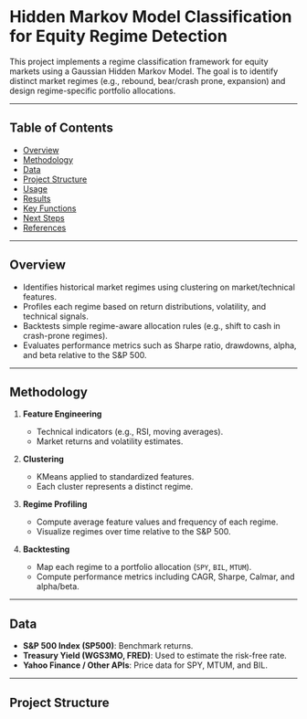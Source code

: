 # Hidden Markov Model Classification for Equity Regime Detection
This project implements a regime classification framework for equity markets using a Gaussian Hidden Markov Model.
The goal is to identify distinct market regimes (e.g., rebound, bear/crash prone, expansion) and design regime-specific portfolio allocations.


---

## Table of Contents
- [Overview](#overview)
- [Methodology](#methodology)
- [Data](#data)
- [Project Structure](#project-structure)
- [Usage](#usage)
- [Results](#results)
- [Key Functions](#key-functions)
- [Next Steps](#next-steps)
- [References](#references)

---

## Overview
- Identifies historical market regimes using clustering on market/technical features.  
- Profiles each regime based on return distributions, volatility, and technical signals.  
- Backtests simple regime-aware allocation rules (e.g., shift to cash in crash-prone regimes).  
- Evaluates performance metrics such as Sharpe ratio, drawdowns, alpha, and beta relative to the S&P 500.

---

## Methodology
1. **Feature Engineering**  
   - Technical indicators (e.g., RSI, moving averages).  
   - Market returns and volatility estimates.  

2. **Clustering**  
   - KMeans applied to standardized features.  
   - Each cluster represents a distinct regime.  

3. **Regime Profiling**  
   - Compute average feature values and frequency of each regime.  
   - Visualize regimes over time relative to the S&P 500.  

4. **Backtesting**  
   - Map each regime to a portfolio allocation (`SPY`, `BIL`, `MTUM`).  
   - Compute performance metrics including CAGR, Sharpe, Calmar, and alpha/beta.  

---

## Data
- **S&P 500 Index (SP500)**: Benchmark returns.  
- **Treasury Yield (WGS3MO, FRED)**: Used to estimate the risk-free rate.  
- **Yahoo Finance / Other APIs**: Price data for SPY, MTUM, and BIL.  

---

## Project Structure
